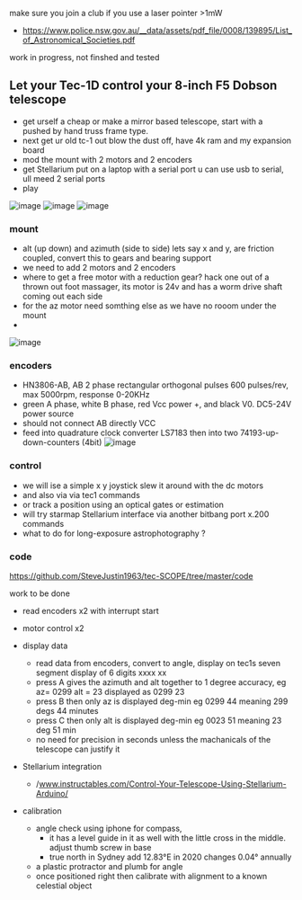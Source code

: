 make sure you join a club if you use a laser pointer >1mW
- https://www.police.nsw.gov.au/__data/assets/pdf_file/0008/139895/List_of_Astronomical_Societies.pdf


work in progress, not finshed and tested


## Let your Tec-1D control your 8-inch F5 Dobson telescope
- get urself a cheap or make a mirror based telescope, start with a pushed by hand truss frame type. 
- next get ur old tc-1 out blow the dust off, have 4k ram and my expansion board
- mod the mount with 2 motors and 2 encoders
- get Stellarium put on a laptop with a serial port u can use usb to serial, ull meed 2 serial ports
- play

![image](https://github.com/user-attachments/assets/94e1a293-ea97-4a59-8d1b-e965b11411c8)
![image](https://github.com/user-attachments/assets/127c3469-9b72-4adf-8157-af4c271298e7)
![image](https://github.com/user-attachments/assets/27509173-1c93-455f-ab52-757443135c69)

 

### mount
- alt (up down) and azimuth (side to side) lets say x and y, are friction coupled, convert this to gears and bearing support 
- we need to add 2 motors and 2 encoders
- where to get a free motor with a reduction gear? hack one out of a thrown out foot massager, its motor is 24v and has a worm drive shaft coming out each side
- for the az motor need somthing else as we have no rooom under the mount
- 

 
![image](https://github.com/user-attachments/assets/f66e2597-9af3-4984-bb4c-550e19ec3681)



### encoders
  - HN3806-AB, AB 2 phase rectangular orthogonal pulses 600 pulses/rev, max 5000rpm, response 0-20KHz 
  - green A phase, white B phase, red Vcc power +, and black V0. DC5-24V power source 
  - should not connect AB directly VCC 
  - feed into quadrature clock converter LS7183 then into two 74193-up-down-counters (4bit)
 ![image](https://github.com/user-attachments/assets/1062caac-b01f-4fa3-8646-d8f7d01f09d9)



### control
- we will ise a simple  x y joystick slew it around with the dc motors
- and also via via tec1 commands
- or track a position using an optical gates or estimation 
- will try starmap Stellarium interface via another bitbang port x.200 commands
- what to do for long-exposure astrophotography ?

 
### code 
https://github.com/SteveJustin1963/tec-SCOPE/tree/master/code

work to be done 
- read encoders x2 with interrupt start
- motor control x2
- display data
  - read data from encoders, convert to angle, display on tec1s seven segment display of 6 digits xxxx xx
  - press A gives the azimuth and alt together to 1 degree accuracy, eg az= 0299 alt = 23 displayed as 0299 23
  - press B then only az is displayed deg-min eg 0299 44 meaning 299 degs 44 minutes
  - press C then only alt is displayed deg-min eg 0023 51 meaning 23 deg 51 min
  - no need for precision in seconds unless the machanicals of the telescope can justify it  
- Stellarium integration
  - /www.instructables.com/Control-Your-Telescope-Using-Stellarium-Arduino/

- calibration
  - angle check using iphone for compass,
    - it has a level guide in it as well with the little cross in the middle. adjust thumb screw in base
    - true north in Sydney add 12.83°E in 2020 changes 0.04° annually
  - a plastic protractor and plumb for angle
  - once positioned right then calibrate with alignment to a known celestial object





